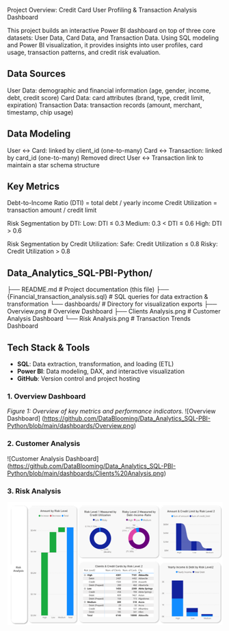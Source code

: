 Project Overview: Credit Card User Profiling & Transaction Analysis Dashboard

This project builds an interactive Power BI dashboard on top of three core datasets: User Data, Card Data, and Transaction Data. Using SQL modeling and Power BI visualization, it provides insights into user profiles, card usage, transaction patterns, and credit risk evaluation.

## Data Sources
User Data: demographic and financial information (age, gender, income, debt, credit score)
Card Data: card attributes (brand, type, credit limit, expiration)
Transaction Data: transaction records (amount, merchant, timestamp, chip usage)

## Data Modeling
User ↔ Card: linked by client_id (one-to-many)
Card ↔ Transaction: linked by card_id (one-to-many)
Removed direct User ↔ Transaction link to maintain a star schema structure

## Key Metrics
Debt-to-Income Ratio (DTI) = total debt / yearly income
Credit Utilization = transaction amount / credit limit

Risk Segmentation by DTI:
Low: DTI ≤ 0.3
Medium: 0.3 < DTI ≤ 0.6
High: DTI > 0.6

Risk Segmentation by Credit Utilization:
Safe: Credit Utilization ≤ 0.8
Risky: Credit Utilization > 0.8

## Data_Analytics_SQL-PBI-Python/
├── README.md # Project documentation (this file)
├── {Financial_transaction_analysis.sql} # SQL queries for data extraction & transformation
└── dashboards/ # Directory for visualization exports
├── Overview.png # Overview Dashboard
├── Clients Analysis.png # Customer Analysis Dashboard
└── Risk Analysis.png # Transaction Trends Dashboard

## Tech Stack & Tools
- **SQL**: Data extraction, transformation, and loading (ETL)
- **Power BI**: Data modeling, DAX, and interactive visualization
- **GitHub**: Version control and project hosting

### 1. Overview Dashboard
*Figure 1: Overview of key metrics and performance indicators.*
![Overview Dashboard] (https://github.com/DataBlooming/Data_Analytics_SQL-PBI-Python/blob/main/dashboards/Overview.png)

### 2. Customer Analysis
![Customer Analysis Dashboard] (https://github.com/DataBlooming/Data_Analytics_SQL-PBI-Python/blob/main/dashboards/Clients%20Analysis.png)

### 3. Risk Analysis
![Risk Analysis Dashboard](https://github.com/DataBlooming/Data_Analytics_SQL-PBI-Python/blob/main/dashboards/Risk%20Analysis.png)

